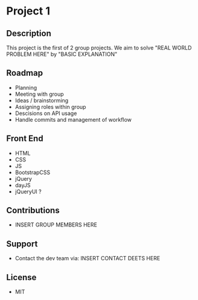 # Project 1

## Description

This project is the first of 2 group projects. We aim to solve "REAL WORLD PROBLEM HERE" by "BASIC EXPLANATION"

## Roadmap

- Planning
- Meeting with group
- Ideas / brainstorming
- Assigning roles within group
- Descisions on API usage
- Handle commits and management of workflow

## Front End

- HTML
- CSS
- JS
- BootstrapCSS
- jQuery
- dayJS
- jQueryUI ?

## Contributions

- INSERT GROUP MEMBERS HERE

## Support

- Contact the dev team via: INSERT CONTACT DEETS HERE

## License

- MIT